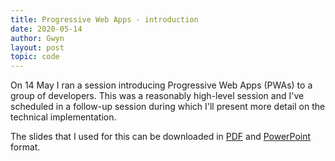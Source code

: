 ```yaml
---
title: Progressive Web Apps - introduction
date: 2020-05-14
author: Gwyn
layout: post
topic: code
---
```


On 14 May I ran a session introducing Progressive Web Apps (PWAs) to a group of developers. This was a reasonably high-level session and I've scheduled in a follow-up session during which I'll present more detail on the technical implementation.

The slides that I used for this can be downloaded in [PDF](/content/progressive-web-apps-part-1-introduction.pdf) and [PowerPoint](/content/progressive-web-apps-introduction.pptx) format. 
